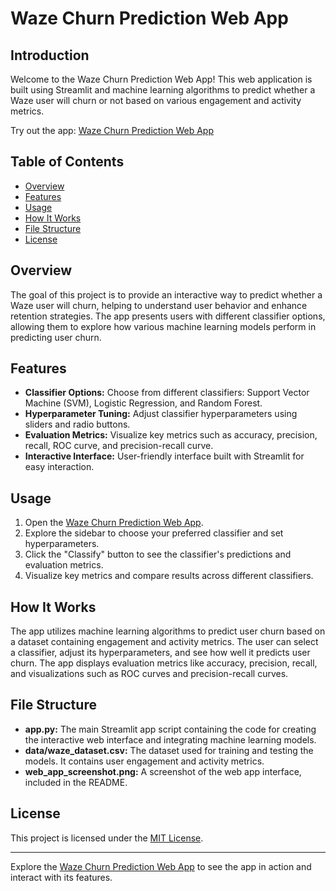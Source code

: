 # Waze Churn Prediction Web App

## Introduction

Welcome to the Waze Churn Prediction Web App! This web application is built using Streamlit and machine learning algorithms to predict whether a Waze user will churn or not based on various engagement and activity metrics.

Try out the app: [Waze Churn Prediction Web App](https://waze-churn.streamlit.app/)

## Table of Contents

- [Overview](#overview)
- [Features](#features)
- [Usage](#usage)
- [How It Works](#how-it-works)
- [File Structure](#file-structure)
- [License](#license)

## Overview

The goal of this project is to provide an interactive way to predict whether a Waze user will churn, helping to understand user behavior and enhance retention strategies. The app presents users with different classifier options, allowing them to explore how various machine learning models perform in predicting user churn.

## Features

- **Classifier Options:** Choose from different classifiers: Support Vector Machine (SVM), Logistic Regression, and Random Forest.
- **Hyperparameter Tuning:** Adjust classifier hyperparameters using sliders and radio buttons.
- **Evaluation Metrics:** Visualize key metrics such as accuracy, precision, recall, ROC curve, and precision-recall curve.
- **Interactive Interface:** User-friendly interface built with Streamlit for easy interaction.

## Usage

1. Open the [Waze Churn Prediction Web App](https://waze-churn.streamlit.app/).
2. Explore the sidebar to choose your preferred classifier and set hyperparameters.
3. Click the "Classify" button to see the classifier's predictions and evaluation metrics.
4. Visualize key metrics and compare results across different classifiers.

## How It Works

The app utilizes machine learning algorithms to predict user churn based on a dataset containing engagement and activity metrics. The user can select a classifier, adjust its hyperparameters, and see how well it predicts user churn. The app displays evaluation metrics like accuracy, precision, recall, and visualizations such as ROC curves and precision-recall curves.

## File Structure

- **app.py:** The main Streamlit app script containing the code for creating the interactive web interface and integrating machine learning models.
- **data/waze_dataset.csv:** The dataset used for training and testing the models. It contains user engagement and activity metrics.
- **web_app_screenshot.png:** A screenshot of the web app interface, included in the README.


## License

This project is licensed under the [MIT License](LICENSE).

---

Explore the [Waze Churn Prediction Web App](https://waze-churn.streamlit.app/) to see the app in action and interact with its features.
